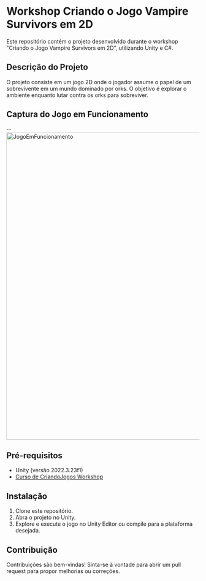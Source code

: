 # Workshop Criando o Jogo Vampire Survivors em 2D

Este repositório contém o projeto desenvolvido durante o workshop "Criando o Jogo Vampire Survivors em 2D", utilizando Unity e C#.

## Descrição do Projeto

O projeto consiste em um jogo 2D onde o jogador assume o papel de um sobrevivente em um mundo dominado por orks. O objetivo é explorar o ambiente enquanto lutar contra os orks para sobreviver.

## Captura do Jogo em Funcionamento

--<img src="https://ibb.co/xgxXRdD" alt="JogoEmFuncionamento" width="800">

## Pré-requisitos

- Unity (versão 2022.3.23f1)
- [Curso de CriandoJogos Workshop](https://www.example.com)

## Instalação

1. Clone este repositório.
2. Abra o projeto no Unity.
3. Explore e execute o jogo no Unity Editor ou compile para a plataforma desejada.

## Contribuição

Contribuições são bem-vindas! Sinta-se à vontade para abrir um pull request para propor melhorias ou correções.
